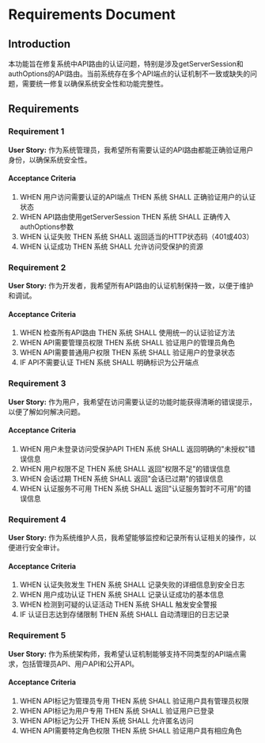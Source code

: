 # Requirements Document

## Introduction

本功能旨在修复系统中API路由的认证问题，特别是涉及getServerSession和authOptions的API路由。当前系统存在多个API端点的认证机制不一致或缺失的问题，需要统一修复以确保系统安全性和功能完整性。

## Requirements

### Requirement 1

**User Story:** 作为系统管理员，我希望所有需要认证的API路由都能正确验证用户身份，以确保系统安全性。

#### Acceptance Criteria

1. WHEN 用户访问需要认证的API端点 THEN 系统 SHALL 正确验证用户的认证状态
2. WHEN API路由使用getServerSession THEN 系统 SHALL 正确传入authOptions参数
3. WHEN 认证失败 THEN 系统 SHALL 返回适当的HTTP状态码（401或403）
4. WHEN 认证成功 THEN 系统 SHALL 允许访问受保护的资源

### Requirement 2

**User Story:** 作为开发者，我希望所有API路由的认证机制保持一致，以便于维护和调试。

#### Acceptance Criteria

1. WHEN 检查所有API路由 THEN 系统 SHALL 使用统一的认证验证方法
2. WHEN API需要管理员权限 THEN 系统 SHALL 验证用户的管理员角色
3. WHEN API需要普通用户权限 THEN 系统 SHALL 验证用户的登录状态
4. IF API不需要认证 THEN 系统 SHALL 明确标识为公开端点

### Requirement 3

**User Story:** 作为用户，我希望在访问需要认证的功能时能获得清晰的错误提示，以便了解如何解决问题。

#### Acceptance Criteria

1. WHEN 用户未登录访问受保护API THEN 系统 SHALL 返回明确的"未授权"错误信息
2. WHEN 用户权限不足 THEN 系统 SHALL 返回"权限不足"的错误信息
3. WHEN 会话过期 THEN 系统 SHALL 返回"会话已过期"的错误信息
4. WHEN 认证服务不可用 THEN 系统 SHALL 返回"认证服务暂时不可用"的错误信息

### Requirement 4

**User Story:** 作为系统维护人员，我希望能够监控和记录所有认证相关的操作，以便进行安全审计。

#### Acceptance Criteria

1. WHEN 认证失败发生 THEN 系统 SHALL 记录失败的详细信息到安全日志
2. WHEN 用户成功认证 THEN 系统 SHALL 记录认证成功的基本信息
3. WHEN 检测到可疑的认证活动 THEN 系统 SHALL 触发安全警报
4. IF 认证日志达到存储限制 THEN 系统 SHALL 自动清理旧的日志记录

### Requirement 5

**User Story:** 作为系统架构师，我希望认证机制能够支持不同类型的API端点需求，包括管理员API、用户API和公开API。

#### Acceptance Criteria

1. WHEN API标记为管理员专用 THEN 系统 SHALL 验证用户具有管理员权限
2. WHEN API标记为用户专用 THEN 系统 SHALL 验证用户已登录
3. WHEN API标记为公开 THEN 系统 SHALL 允许匿名访问
4. WHEN API需要特定角色权限 THEN 系统 SHALL 验证用户具有相应角色
